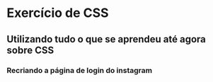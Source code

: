 # Exercício de CSS

## Utilizando tudo o que se aprendeu até agora sobre CSS

### Recriando a página de login do instagram